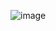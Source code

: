 ![image](https://user-images.githubusercontent.com/86291115/144378798-b5084655-f810-4dc9-857e-8e2fca625751.png)
